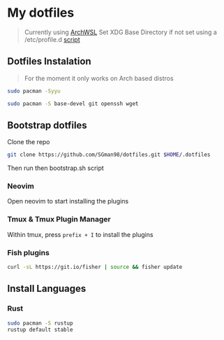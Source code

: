 # My dotfiles

> Currently using [ArchWSL](https://wsldl-pg.github.io/ArchW-docs/How-to-Setup/)
> Set XDG Base Directory if not set using a /etc/profile.d [script](https://github.com/Conaclos/profile.d/blob/master/10-xdg-base-dirs.sh)

## Dotfiles Instalation

> For the moment it only works on Arch based distros

```sh
sudo pacman -Syyu
```

```sh
sudo pacman -S base-devel git openssh wget
```

## Bootstrap dotfiles

Clone the repo

```sh
git clone https://github.com/SGman98/dotfiles.git $HOME/.dotfiles
```

Then run then bootstrap.sh script

### Neovim

Open neovim to start installing the plugins

### Tmux & Tmux Plugin Manager

Within tmux, press `prefix + I` to install the plugins

### Fish plugins

```sh
curl -sL https://git.io/fisher | source && fisher update
```

## Install Languages

### Rust

```sh
sudo pacman -S rustup
rustup default stable
```
